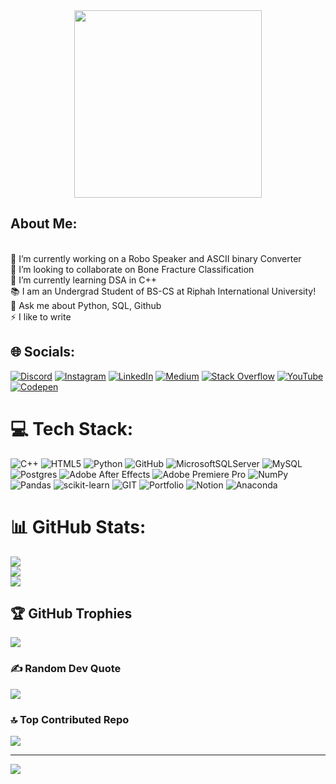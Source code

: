 <div id="header" align="center">
  <img src="https://media.giphy.com/media/wLNuW1tCKRiPmDV5Y4/giphy.gif" width="300" />
</div>
<h2>About Me:</h2><br>
🔭 I’m currently working on a Robo Speaker and ASCII binary Converter<br>👯 I’m looking to collaborate on Bone Fracture Classification<br>🌱 I’m currently learning DSA in C++<br>📚 I am an Undergrad Student of BS-CS at Riphah International University!<br>💬 Ask me about Python, SQL, Github<br>⚡ I like to write


## 🌐 Socials:
[![Discord](https://img.shields.io/badge/Discord-%237289DA.svg?logo=discord&logoColor=white)](https://discord.gg/https://discord.gg/NyWUUrjy) [![Instagram](https://img.shields.io/badge/Instagram-%23E4405F.svg?logo=Instagram&logoColor=white)](https://instagram.com/mentor.abdullah) [![LinkedIn](https://img.shields.io/badge/LinkedIn-%230077B5.svg?logo=linkedin&logoColor=white)](https://linkedin.com/in/muhammad-abdullah-266694269) [![Medium](https://img.shields.io/badge/Medium-12100E?logo=medium&logoColor=white)](https://medium.com/@@mabdullah36t) [![Stack Overflow](https://img.shields.io/badge/-Stackoverflow-FE7A16?logo=stack-overflow&logoColor=white)](https://stackoverflow.com/users/21879281) [![YouTube](https://img.shields.io/badge/YouTube-%23FF0000.svg?logo=YouTube&logoColor=white)](https://youtube.com/@@MentorAbdullah) [![Codepen](https://img.shields.io/badge/Codepen-000000?style=for-the-badge&logo=codepen&logoColor=white)](https://codepen.io/Muhammad-Abdullah3) 

# 💻 Tech Stack:
![C++](https://img.shields.io/badge/c++-%2300599C.svg?style=for-the-badge&logo=c%2B%2B&logoColor=white) ![HTML5](https://img.shields.io/badge/html5-%23E34F26.svg?style=for-the-badge&logo=html5&logoColor=white) ![Python](https://img.shields.io/badge/python-3670A0?style=for-the-badge&logo=python&logoColor=ffdd54) ![GitHub](https://img.shields.io/badge/GitHub-%23121011.svg?style=for-the-badge&logo=github&logoColor=white) ![MicrosoftSQLServer](https://img.shields.io/badge/Microsoft%20SQL%20Sever-CC2927?style=for-the-badge&logo=microsoft%20sql%20server&logoColor=white) ![MySQL](https://img.shields.io/badge/mysql-%2300f.svg?style=for-the-badge&logo=mysql&logoColor=white) ![Postgres](https://img.shields.io/badge/postgres-%23316192.svg?style=for-the-badge&logo=postgresql&logoColor=white) ![Adobe After Effects](https://img.shields.io/badge/Adobe%20After%20Effects-9999FF.svg?style=for-the-badge&logo=Adobe%20After%20Effects&logoColor=white) ![Adobe Premiere Pro](https://img.shields.io/badge/Adobe%20Premiere%20Pro-9999FF.svg?style=for-the-badge&logo=Adobe%20Premiere%20Pro&logoColor=white) ![NumPy](https://img.shields.io/badge/numpy-%23013243.svg?style=for-the-badge&logo=numpy&logoColor=white) ![Pandas](https://img.shields.io/badge/pandas-%23150458.svg?style=for-the-badge&logo=pandas&logoColor=white) ![scikit-learn](https://img.shields.io/badge/scikit--learn-%23F7931E.svg?style=for-the-badge&logo=scikit-learn&logoColor=white) ![GIT](https://img.shields.io/badge/Git-fc6d26?style=for-the-badge&logo=git&logoColor=white) ![Portfolio](https://img.shields.io/badge/Portfolio-%23000000.svg?style=for-the-badge&logo=firefox&logoColor=#FF7139) ![Notion](https://img.shields.io/badge/Notion-%23000000.svg?style=for-the-badge&logo=notion&logoColor=white) ![Anaconda](https://img.shields.io/badge/Anaconda-%2344A833.svg?style=for-the-badge&logo=anaconda&logoColor=white)
# 📊 GitHub Stats:
![](https://github-readme-stats.vercel.app/api?username=Muhammad-Abdullah3&theme=dark&hide_border=false&include_all_commits=true&count_private=false)<br/>
![](https://github-readme-streak-stats.herokuapp.com/?user=Muhammad-Abdullah3&theme=dark&hide_border=false)<br/>
![](https://github-readme-stats.vercel.app/api/top-langs/?username=Muhammad-Abdullah3&theme=dark&hide_border=false&include_all_commits=true&count_private=true&layout=compact)


## 🏆 GitHub Trophies
![](https://github-profile-trophy.vercel.app/?username=Muhammad-Abdullah3&theme=radical&no-frame=false&no-bg=false&margin-w=4)

### ✍️ Random Dev Quote
![](https://quotes-github-readme.vercel.app/api?type=horizontal&theme=radical)

### 🔝 Top Contributed Repo
![](https://github-contributor-stats.vercel.app/api?username=Muhammad-Abdullah3&limit=5&theme=dark&combine_all_yearly_contributions=true)

---
[![](https://visitcount.itsvg.in/api?id=Muhammad-Abdullah3&icon=1&color=12)](https://visitcount.itsvg.in)

<!-- Proudly created with GPRM ( https://gprm.itsvg.in ) -->
